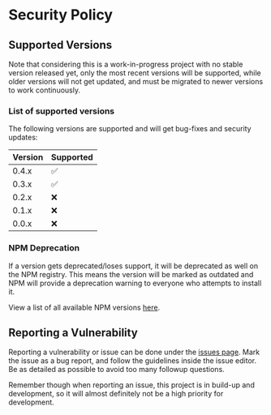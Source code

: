 # Security Policy

## Supported Versions

Note that considering this is a work-in-progress project with no stable version released yet,
only the most recent versions will be supported, while older versions will not get updated,
and must be migrated to newer versions to work continuously.

### List of supported versions

The following versions are supported and will get bug-fixes and security updates:

| Version | Supported          |
|---------|--------------------|
| 0.4.x   | :white_check_mark: |
| 0.3.x   | :white_check_mark: |
| 0.2.x   | :x:                |
| 0.1.x   | :x:                |
| 0.0.x   | :x:                |

### NPM Deprecation

If a version gets deprecated/loses support, it will be deprecated as well on the NPM registry.
This means the version will be marked as outdated and NPM will provide a deprecation warning to everyone who attempts to
install it.

View a list of all available NPM versions [here](https://www.npmjs.com/package/@kipper/base/).

## Reporting a Vulnerability

Reporting a vulnerability or issue can be done under
the [issues page](https://github.com/Luna-Klatzer/Kipper/issues/new/choose).
Mark the issue as a bug report, and follow the guidelines inside the issue editor. Be as detailed as possible to avoid
too many
followup questions.

Remember though when reporting an issue, this project is in build-up and development, so it will almost definitely not
be a high priority for development.
